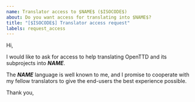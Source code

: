 ```yaml
---
name: Translator access to $NAME$ ($ISOCODE$)
about: Do you want access for translating into $NAME$?
title: "[$ISOCODE$] Translator access request"
labels: request_access
---
```


<!-- translator: $ISOCODE$ -->
<!-- Please do not edit the header of this template. -->

Hi,

I would like to ask for access to help translating OpenTTD and its subprojects into **$NAME$**.

The **$NAME$** language is well known to me, and I promise to cooperate with my fellow translators to give the end-users the best experience possible.

<!-- Please do not edit the above message. Do feel free to add a personal note after this line. -->

Thank you,
